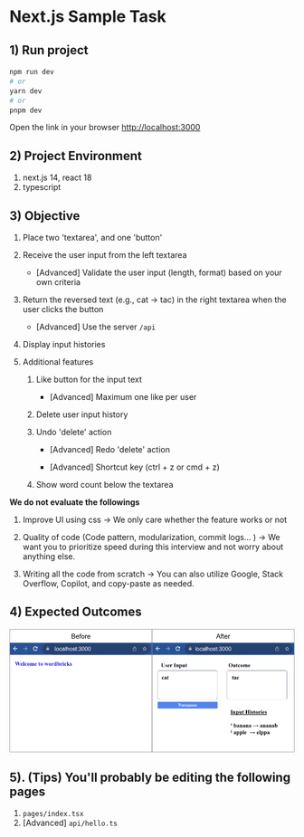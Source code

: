# Next.js Sample Task

## 1) Run project

```bash
npm run dev
# or
yarn dev
# or
pnpm dev
```

Open the link in your browser [http://localhost:3000](http://localhost:3000)

## 2) Project Environment

1. next.js 14, react 18
2. typescript

## 3) Objective

1. Place two 'textarea', and one 'button'

2. Receive the user input from the left textarea

   - [Advanced] Validate the user input (length, format) based on your own criteria

3. Return the reversed text (e.g., cat -> tac) in the right textarea when the user clicks the button

   - [Advanced] Use the server `/api`

4. Display input histories

5. Additional features

   1. Like button for the input text

      - [Advanced] Maximum one like per user

   2. Delete user input history

   3. Undo 'delete' action

      - [Advanced] Redo 'delete' action

      - [Advanced] Shortcut key (ctrl + z or cmd + z)

   4. Show word count below the textarea

**We do not evaluate the followings**

1. Improve UI using css -> We only care whether the feature works or not

2. Quality of code (Code pattern, modularization, commit logs... ) -> We want you to prioritize speed during this interview and not worry about anything else.

3. Writing all the code from scratch -> You can also utilize Google, Stack Overflow, Copilot, and copy-paste as needed.

## 4) Expected Outcomes

![Sample](./Sample.png)

## 5). (Tips) You'll probably be editing the following pages

1. `pages/index.tsx`
2. [Advanced] `api/hello.ts`

